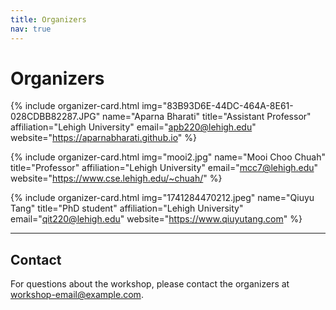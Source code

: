 ```yaml
---
title: Organizers
nav: true
---
```


# Organizers

<div class="organizers-grid">

{% include organizer-card.html 
   img="83B93D6E-44DC-464A-8E61-028CDBB82287.JPG" 
   name="Aparna Bharati" 
   title="Assistant Professor" 
   affiliation="Lehigh University"
   email="apb220@lehigh.edu"
   website="https://aparnabharati.github.io" %}

{% include organizer-card.html 
   img="mooi2.jpg" 
   name="Mooi Choo Chuah" 
   title="Professor" 
   affiliation="Lehigh University"
   email="mcc7@lehigh.edu"
   website="https://www.cse.lehigh.edu/~chuah/" %}

{% include organizer-card.html 
   img="1741284470212.jpeg" 
   name="Qiuyu Tang" 
   title="PhD student" 
   affiliation="Lehigh University"
   email="qit220@lehigh.edu"
   website="https://www.qiuyutang.com" %}

</div>

---

## Contact

For questions about the workshop, please contact the organizers at [workshop-email@example.com](mailto:workshop-email@example.com).


